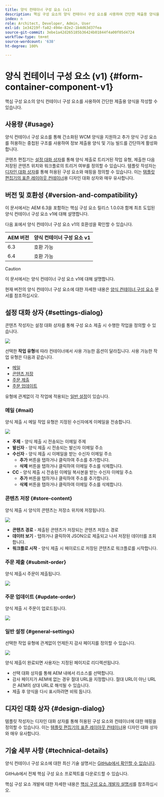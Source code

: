 ```yaml
---
title: 양식 컨테이너 구성 요소 (v1)
description: 핵심 구성 요소의 양식 컨테이너 구성 요소를 사용하여 간단한 제출용 양식을 작성할 수 있습니다.
index: n
role: Architect, Developer, Admin, User
exl-id: 1e34219f-fa82-494e-82e2-1b4d63d37fea
source-git-commit: 3ebe1a42d265185b36424b01844f4a00f05d4724
workflow-type: tm+mt
source-wordcount: '638'
ht-degree: 100%

---
```


# 양식 컨테이너 구성 요소 (v1) {#form-container-component-v1}

핵심 구성 요소의 양식 컨테이너 구성 요소를 사용하여 간단한 제출용 양식을 작성할 수 있습니다.

## 사용량 {#usage}

양식 컨테이너 구성 요소를 통해 간소화된 WCM 양식을 지원하고 추가 양식 구성 요소를 허용하는 중첩된 구조를 사용하여 정보 제출용 양식 및 기능 빌드를 간단하게 활성화합니다.

콘텐츠 편집기는 [설정 대화 상자](#settings-dialog)를 통해 양식 제출로 트리거된 작업 유형, 제출한 다음 저장된 콘텐츠 위치와 워크플로의 트리거 여부를 정의할 수 있습니다. 템플릿 작성자는 [디자인 대화 상자](#design-dialog)를 통해 허용된 구성 요소와 매핑을 정의할 수 있습니다. 이는 [템플릿 편집기의 표준 레이아웃 컨테이너](https://helpx.adobe.com/kr/experience-manager/6-4/sites/authoring/using/templates.html)용 디자인 대화 상자와 매우 유사합니다.

## 버전 및 호환성 {#version-and-compatibility}

이 문서에서는 AEM 6.3을 포함하는 핵심 구성 요소 릴리스 1.0.0과 함께 최초 도입된 양식 컨테이너 구성 요소 v1에 대해 설명합니다.

다음 표에서 양식 컨테이너 구성 요소 v1의 호환성을 확인할 수 있습니다.

| AEM 버전 | 양식 컨테이너 구성 요소 v1 |
|--- |--- |
| 6.3 | 호환 가능 |
| 6.4 | 호환 가능 |

>[!CAUTION]
>
>이 문서에서는 양식 컨테이너 구성 요소 v1에 대해 설명합니다.
>
>현재 버전의 양식 컨테이너 구성 요소에 대한 자세한 내용은 [양식 컨테이너 구성 요소](/help/components/forms/form-container.md) 문서를 참조하십시오.

## 설정 대화 상자 {#settings-dialog}

콘텐츠 작성자는 설정 대화 상자를 통해 구성 요소 제출 시 수행한 작업을 정의할 수 있습니다.

![](/help/assets/chlimage_1.png)

선택한 **작업 유형**&#x200B;에 따라 컨테이너에서 사용 가능한 옵션이 달라집니다. 사용 가능한 작업 유형은 다음과 같습니다.

* [메일](#mail)
* [콘텐츠 저장](#store-content)
* [주문 제출](#submit-order)
* [주문 업데이트](#update-order)

유형에 관계없이 각 작업에 적용되는 [일반 설정](#general-settings)이 있습니다.

### 메일 {#mail}

양식 제출 시 메일 작업 유형은 지정된 수신자에게 이메일을 전송합니다.

![](/help/assets/chlimage_1-1.png)

* **주제** - 양식 제출 시 전송되는 이메일 주제
* **발신자** - 양식 제출 시 전송되는 발신자 이메일 주소
* **수신자** - 양식 제출 시 이메일을 받는 수신자 이메일 주소
   * **추가** 버튼을 탭하거나 클릭하여 주소를 추가합니다.
   * **삭제** 버튼을 탭하거나 클릭하여 이메일 주소를 삭제합니다.
* **CC** - 양식 제출 시 전송된 이메일 복사본을 받는 수신자 이메일 주소
   * **추가** 버튼을 탭하거나 클릭하여 주소를 추가합니다.
   * **삭제** 버튼을 탭하거나 클릭하여 이메일 주소를 삭제합니다.

### 콘텐츠 저장 {#store-content}

양식 제출 시 양식의 콘텐츠는 저장소 위치에 저장됩니다.

![](/help/assets/chlimage_1-2.png)

* **콘텐츠 경로** - 제출된 콘텐츠가 저장되는 콘텐츠 저장소 경로
* **데이터 보기** - 탭하거나 클릭하여 JSON으로 제출되고 나서 저장된 데이터를 조회합니다.
* **워크플로 시작** - 양식 제출 시 페이로드로 저장된 콘텐츠로 워크플로를 시작합니다.

### 주문 제출 {#submit-order}

양식 제출시 주문이 제출됩니다.

![](/help/assets/chlimage_1-3.png)

### 주문 업데이트 {#update-order}

양식 제출 시 주문이 업로드됩니다.

![](/help/assets/chlimage_1-4.png)

### 일반 설정 {#general-settings}

선택한 작업 유형에 관계없이 언제든지 감사 페이지를 정의할 수 있습니다.

![](/help/assets/chlimage_1-5.png)

양식 제출이 완료되면 사용자는 지정된 페이지로 리디렉션됩니다.

* 선택 대화 상자를 통해 AEM 내에서 리소스를 선택합니다.
* 감사 페이지가 AEM에 없는 경우 절대 URL을 지정합니다. 절대 URL이 아닌 URL은 AEM의 상대 URL로 해석될 수 있습니다.
* 제출 후 양식을 다시 표시하려면 비워 둡니다.

## 디자인 대화 상자 {#design-dialog}

템플릿 작성자는 디자인 대화 상자를 통해 허용된 구성 요소와 컨테이너에 대한 매핑을 정의할 수 있습니다. 이는 [템플릿 편집기의 표준 레이아웃 컨테이너](https://helpx.adobe.com/kr/experience-manager/6-4/sites/authoring/using/templates.html#main-pars_title_1754153843)용 디자인 대화 상자와 매우 유사합니다.

## 기술 세부 사항 {#technical-details}

양식 컨테이너 구성 요소에 대한 최신 기술 설명서는 [GitHub에서 확인할 수 있습니다](https://github.com/adobe/aem-core-wcm-components/tree/master/content/src/content/jcr_root/apps/core/wcm/components/form/container/v1/container).

GitHub에서 전체 핵심 구성 요소 프로젝트를 다운로드할 수 있습니다.

핵심 구성 요소 개발에 대한 자세한 내용은 [핵심 구성 요소 개발자 설명서](/help/developing/overview.md)를 참조하십시오.
